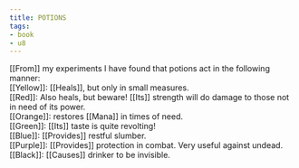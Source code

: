 ```yaml
---
title: POTIONS
tags:
- book
- u8
---
```


  
[[From]] my experiments I have found that potions act in the following manner:  
[[Yellow]]: [[Heals]], but only in small measures.  
[[Red]]: Also heals, but beware! [[Its]] strength will do damage to those not in need of its power.  
[[Orange]]: restores [[Mana]] in times of need.  
[[Green]]: [[Its]] taste is quite revolting!  
[[Blue]]: [[Provides]] restful slumber.  
[[Purple]]: [[Provides]] protection in combat. Very useful against undead.  
[[Black]]: [[Causes]] drinker to be invisible.